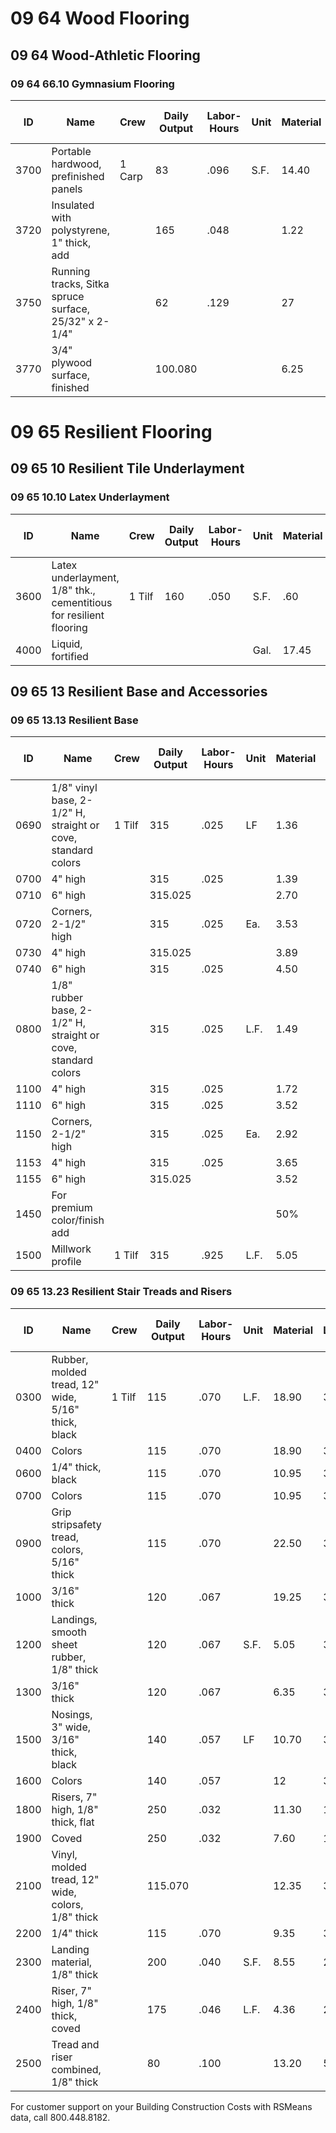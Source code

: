 # 09 64 Wood Flooring

## 09 64 Wood-Athletic Flooring

### 09 64 66.10 Gymnasium Flooring

| ID   | Name                                              | Crew   | Daily Output | Labor-Hours | Unit | Material | Labor | Equipment | Total | Total Incl O&P |
|------|---------------------------------------------------|--------|--------------|-------------|------|----------|-------|-----------|-------|----------------|
| 3700 | Portable hardwood, prefinished panels             | 1 Carp | 83           | .096        | S.F. | 14.40    | 5.45  |           | 19.85 | 24             |
| 3720 | Insulated with polystyrene, 1" thick, add         |        | 165          | .048        |      | 1.22     | 2.73  |           | 3.95  | 5.40           |
| 3750 | Running tracks, Sitka spruce surface, 25/32" x 2-1/4" |    | 62           | .129        |      | 27       | 7.25  |           | 34.25 | 41             |
| 3770 | 3/4" plywood surface, finished                    |        | 100.080      |             |      | 6.25     | 4.50  |           | 10.75 | 13.60          |

# 09 65 Resilient Flooring

## 09 65 10 Resilient Tile Underlayment

### 09 65 10.10 Latex Underlayment

| ID   | Name                                              | Crew   | Daily Output | Labor-Hours | Unit | Material | Labor | Equipment | Total | Total Incl O&P |
|------|---------------------------------------------------|--------|--------------|-------------|------|----------|-------|-----------|-------|----------------|
| 3600 | Latex underlayment, 1/8" thk., cementitious for resilient flooring | 1 Tilf | 160 | .050 | S.F. | .60 | 2.66 | | 3.26 | 4.54 |
| 4000 | Liquid, fortified                                 |        |              |             | Gal. | 17.45    |       |           | 17.45 | 19.20          |

## 09 65 13 Resilient Base and Accessories

### 09 65 13.13 Resilient Base

| ID   | Name                                              | Crew   | Daily Output | Labor-Hours | Unit | Material | Labor | Equipment | Total | Total Incl O&P |
|------|---------------------------------------------------|--------|--------------|-------------|------|----------|-------|-----------|-------|----------------|
| 0690 | 1/8" vinyl base, 2-1/2" H, straight or cove, standard colors | 1 Tilf | 315 | .025 | LF | 1.36 | 1.35 | | 2.71 | 3.47 |
| 0700 | 4" high                                           |        | 315          | .025        |      | 1.39     | 1.35  |           | 2.74  | 3.50           |
| 0710 | 6" high                                           |        | 315.025      |             |      | 2.70     | 1.35  |           | 4.05  | 4.94           |
| 0720 | Corners, 2-1/2" high                              |        | 315          | .025        | Ea.  | 3.53     | 1.35  |           | 4.88  | 5.85           |
| 0730 | 4" high                                           |        | 315.025      |             |      | 3.89     | 1.35  |           | 5.24  | 6.25           |
| 0740 | 6" high                                           |        | 315          | .025        |      | 4.50     | 1.35  |           | 5.85  | 6.90           |
| 0800 | 1/8" rubber base, 2-1/2" H, straight or cove, standard colors |        | 315 | .025 | L.F. | 1.49 | 1.35 | | 2.84 | 3.61 |
| 1100 | 4" high                                           |        | 315          | .025        |      | 1.72     | 1.35  |           | 3.07  | 3.86           |
| 1110 | 6" high                                           |        | 315          | .025        |      | 3.52     | 1.35  |           | 4.87  | 5.85           |
| 1150 | Corners, 2-1/2" high                              |        | 315          | .025        | Ea.  | 2.92     | 1.35  |           | 4.27  | 5.20           |
| 1153 | 4" high                                           |        | 315          | .025        |      | 3.65     | 1.35  |           |       | 6              |
| 1155 | 6" high                                           |        | 315.025      |             |      | 3.52     | 1.35  |           | 4.87  | 5.85           |
| 1450 | For premium color/finish add                      |        |              |             |      | 50%      |       |           |       |                |
| 1500 | Millwork profile                                  | 1 Tilf | 315          | .925        | L.F. | 5.05     | 1.35  |           | 6.40  | 7.50           |

### 09 65 13.23 Resilient Stair Treads and Risers

| ID   | Name                                              | Crew   | Daily Output | Labor-Hours | Unit | Material | Labor | Equipment | Total | Total Incl O&P |
|------|---------------------------------------------------|--------|--------------|-------------|------|----------|-------|-----------|-------|----------------|
| 0300 | Rubber, molded tread, 12" wide, 5/16" thick, black | 1 Tilf | 115 | .070 | L.F. | 18.90 | 3.70 | | 22.60 | 26.50 |
| 0400 | Colors                                            |        | 115          | .070        |      | 18.90    | 3.70  |           | 22.60 | 26.50          |
| 0600 | 1/4" thick, black                                 |        | 115          | .070        |      | 10.95    | 3.70  |           | 14.65 | 17.45          |
| 0700 | Colors                                            |        | 115          | .070        |      | 10.95    | 3.70  |           | 14.65 | 17.45          |
| 0900 | Grip stripsafety tread, colors, 5/16" thick       |        | 115          | .070        |      | 22.50    | 3.70  |           | 26.20 | 30             |
| 1000 | 3/16" thick                                       |        | 120          | .067        |      | 19.25    | 3.54  |           | 22.79 | 26             |
| 1200 | Landings, smooth sheet rubber, 1/8" thick         |        | 120          | .067        | S.F. | 5.05     | 3.54  |           | 8.59  | 10.75          |
| 1300 | 3/16" thick                                       |        | 120          | .067        |      | 6.35     | 3.54  |           | 9.89  | 12.20          |
| 1500 | Nosings, 3" wide, 3/16" thick, black              |        | 140          | .057        | LF   | 10.70    | 3.04  |           | 13.74 | 16.25          |
| 1600 | Colors                                            |        | 140          | .057        |      | 12       | 3.04  |           | 15.04 | 17.65          |
| 1800 | Risers, 7" high, 1/8" thick, flat                 |        | 250          | .032        |      | 11.30    | 1.70  |           | 13    | 14.95          |
| 1900 | Coved                                             |        | 250          | .032        |      | 7.60     | 1.70  |           | 9.301 | 10.90          |
| 2100 | Vinyl, molded tread, 12" wide, colors, 1/8" thick |        | 115.070      |             |      | 12.35    | 3.70  |           | 16.05 | 19             |
| 2200 | 1/4" thick                                        |        | 115          | .070        |      | 9.35     | 3.70  |           | 13.05 | 15.65          |
| 2300 | Landing material, 1/8" thick                      |        | 200          | .040        | S.F. | 8.55     | 2.13  |           | 10.68 | 12.55          |
| 2400 | Riser, 7" high, 1/8" thick, coved                 |        | 175          | .046        | L.F. | 4.36     | 2.43  |           | 6.79  | 8.35           |
| 2500 | Tread and riser combined, 1/8" thick              |        | 80           | .100        |      | 13.20    | 5.30  |           | 18.50 | 22.50          |

For customer support on your Building Construction Costs with RSMeans data, call 800.448.8182.